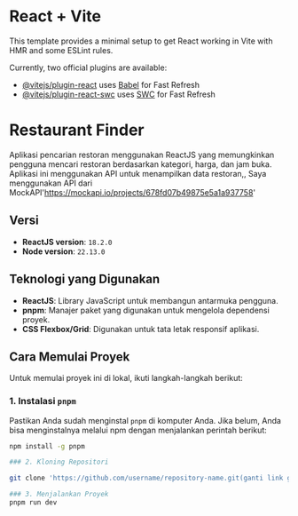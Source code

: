 # React + Vite

This template provides a minimal setup to get React working in Vite with HMR and some ESLint rules.

Currently, two official plugins are available:

- [@vitejs/plugin-react](https://github.com/vitejs/vite-plugin-react/blob/main/packages/plugin-react/README.md) uses [Babel](https://babeljs.io/) for Fast Refresh
- [@vitejs/plugin-react-swc](https://github.com/vitejs/vite-plugin-react-swc) uses [SWC](https://swc.rs/) for Fast Refresh



# Restaurant Finder

Aplikasi pencarian restoran menggunakan ReactJS yang memungkinkan pengguna mencari restoran berdasarkan kategori, harga, dan jam buka. Aplikasi ini menggunakan API untuk menampilkan data restoran,, Saya menggunakan API dari MockAPI'https://mockapi.io/projects/678fd07b49875e5a1a937758'

## Versi

- **ReactJS version**: `18.2.0`
- **Node version**: `22.13.0`

## Teknologi yang Digunakan

- **ReactJS**: Library JavaScript untuk membangun antarmuka pengguna.
- **pnpm**: Manajer paket yang digunakan untuk mengelola dependensi proyek.
- **CSS Flexbox/Grid**: Digunakan untuk tata letak responsif aplikasi.

## Cara Memulai Proyek

Untuk memulai proyek ini di lokal, ikuti langkah-langkah berikut:

### 1. Instalasi `pnpm`

Pastikan Anda sudah menginstal `pnpm` di komputer Anda. Jika belum, Anda bisa menginstalnya melalui npm dengan menjalankan perintah berikut:

```bash
npm install -g pnpm

### 2. Kloning Repositori

git clone 'https://github.com/username/repository-name.git(ganti link gitnya)' 

### 3. Menjalankan Proyek
pnpm run dev




